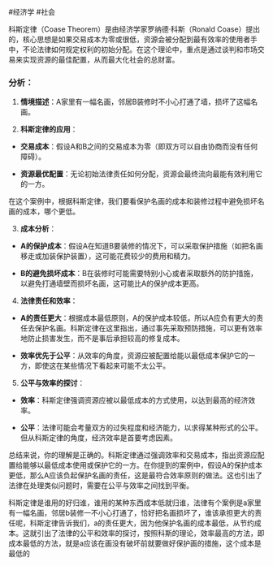 #经济学 #社会

科斯定律（Coase Theorem）是由经济学家罗纳德·科斯（Ronald Coase）提出的，核心思想是如果交易成本为零或很低，资源会被分配到最有效率的使用者手中，不论法律如何规定权利的初始分配。在这个理论中，重点是通过谈判和市场交易来实现资源的最佳配置，从而最大化社会的总财富。

### 分析：

1. **情境描述**：A家里有一幅名画，邻居B装修时不小心打通了墙，损坏了这幅名画。

2. **科斯定律的应用**：

- **交易成本**：假设A和B之间的交易成本为零（即双方可以自由协商而没有任何障碍）。

- **资源最优配置**：无论初始法律责任如何分配，资源会最终流向最能有效利用它的一方。

在这个案例中，根据科斯定律，我们要看保护名画的成本和装修过程中避免损坏名画的成本，哪个更低。

3. **成本分析**：

- **A的保护成本**：假设A在知道B要装修的情况下，可以采取保护措施（如把名画移走或加装保护装置），这可能花费较少的费用和精力。

- **B的避免损坏成本**：B在装修时可能需要特别小心或者采取额外的防护措施，以避免打通墙壁而损坏名画，这可能比A的保护成本更高。

4. **法律责任和效率**：

- **A的责任更大**：根据成本最低原则，A的保护成本较低，所以A应负有更大的责任去保护名画。科斯定律在这里指出，通过事先采取预防措施，可以更有效率地防止损害发生，而不是事后承担较高的修复成本。

- **效率优先于公平**：从效率的角度，资源应被配置给能以最低成本保护它的一方，即使这在某些情况下看起来可能不太公平。

5. **公平与效率的探讨**：

- **效率**：科斯定律强调资源应被以最低成本的方式使用，以达到最高的经济效率。

- **公平**：法律可能会考量双方的过失程度和经济能力，以求得某种形式的公平。但从科斯定律的角度，经济效率是首要考虑因素。

总结来说，你的理解是正确的。科斯定律通过强调效率和交易成本，指出资源应配置给能够以最低成本使用或保护它的一方。在你提到的案例中，假设A的保护成本更低，那么A应该负起保护名画的责任，这是最符合效率原则的做法。这也引出了法律在处理类似问题时，需要在公平与效率之间找到平衡。

科斯定律是谁用的好归谁，谁用的某种东西成本低就归谁，法律有个案例是a家里有一幅名画，邻居b装修一不小心打通了，恰好把名画损坏了，谁该承担更大的责任呢，科斯定律告诉我们，a的责任更大，因为他保护名画的成本最低，从节约成本。这就引出了法律的公平和效率的探讨，按照科斯的理论，效率最高的方法，即成本最低的方法，就是a应该在画没有破坏前就要做好保护画的措施，这个成本是最低的